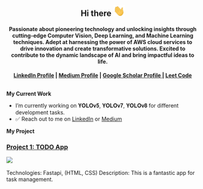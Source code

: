 <div align="center">
<h2> Hi there <img src="https://github.com/ABSphreak/ABSphreak/blob/master/gifs/Hi.gif" width="30px"></h2>
<h4>Passionate about pioneering technology and unlocking insights through cutting-edge Computer Vision, Deep Learning, and Machine Learning techniques. Adept at harnessing the power of AWS cloud services to drive innovation and create transformative solutions. Excited to contribute to the dynamic landscape of AI and bring impactful ideas to life.</h4>
<b><a href = "https://www.linkedin.com/in/gopalkatariya44/">LinkedIn Profile</a> | <a href= "https://medium.com/@gopalkatariya">Medium Profile</a> | <a href="#"> Google Scholar Profile </a> | <a href="https://leetcode.com/katariyagopal44/"> Leet Code </a></b><br><br>
</div>



<b> **My Current Work**</b>
- I’m currently working on 𝐘𝐎𝐋𝐎𝐯𝟓, 𝐘𝐎𝐋𝐎𝐯𝟕, 𝐘𝐎𝐋𝐎𝐯𝟖 for different development tasks.
- ✅ Reach out to me on <a href = "https://www.linkedin.com/in/gopalkatariya44/">LinkedIn</a> or <a href= "https://medium.com/@gopalkatariya">Medium</a>

<b> **My Project**</b>
<a href="https://github.com/gopalkatariya44/fastapi-todo">
### Project 1: TODO App
</a>
<img src="https://github.com/gopalkatariya44/fastapi-todo/blob/todo/ss/home.png?raw=true" height="200">

Technologies: Fastapi, (HTML, CSS)
Description: This is a fantastic app for task management.
